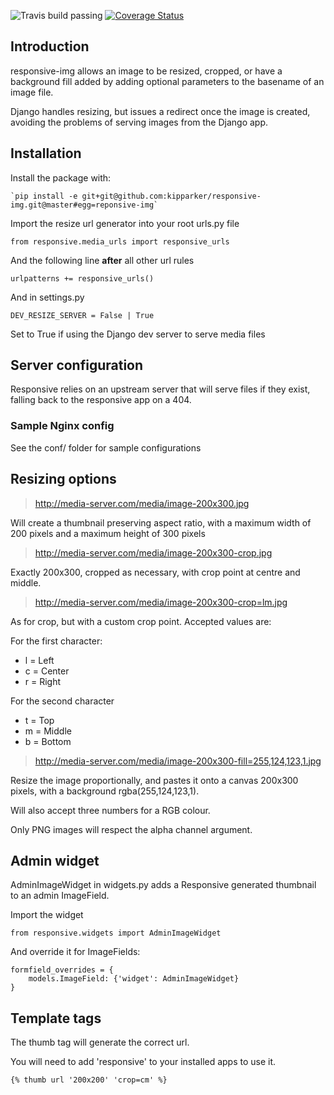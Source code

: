 ![Travis build passing](https://travis-ci.org/kipparker/responsive-img.svg?branch=develop)
[![Coverage Status](https://coveralls.io/repos/kipparker/responsive-img/badge.svg?branch=develop)](https://coveralls.io/r/kipparker/responsive-img?branch=develop)

## Introduction

responsive-img allows an image to be resized, cropped, or have a background fill
added by adding optional parameters to the basename of an image file.

Django handles resizing, but issues a redirect once the image is created,
avoiding the problems of serving images from the Django app.


## Installation

Install the package with:

    `pip install -e git+git@github.com:kipparker/responsive-img.git@master#egg=reponsive-img`

Import the resize url generator into your root urls.py file

    from responsive.media_urls import responsive_urls

And the following line **after** all other url rules

    urlpatterns += responsive_urls()

And in settings.py

    DEV_RESIZE_SERVER = False | True

Set to True if using the Django dev server to serve media files

## Server configuration

Responsive relies on an upstream server that will serve files if they exist,
falling back to the responsive app on a 404.

### Sample Nginx config

See the conf/ folder for sample configurations

## Resizing options

>  http://media-server.com/media/image-200x300.jpg

Will create a thumbnail preserving aspect ratio, with a maximum width of 200
pixels and a maximum height of 300 pixels

>  http://media-server.com/media/image-200x300-crop.jpg

Exactly 200x300, cropped as necessary, with crop point at centre and middle.

>  http://media-server.com/media/image-200x300-crop=lm.jpg

As for crop, but with a custom crop point. Accepted values are:

For the first character:

- l = Left
- c = Center
- r = Right

For the second character

- t = Top
- m = Middle
- b = Bottom

>  http://media-server.com/media/image-200x300-fill=255,124,123,1.jpg

Resize the image proportionally, and pastes it onto a canvas 200x300 pixels,
with a background rgba(255,124,123,1).

Will also accept three numbers for a RGB colour.

Only PNG images will respect the alpha channel argument.

## Admin widget

AdminImageWidget in widgets.py adds a Responsive generated thumbnail to an admin
ImageField.

Import the widget

    from responsive.widgets import AdminImageWidget

And override it for ImageFields:

    formfield_overrides = {
        models.ImageField: {'widget': AdminImageWidget}
    }


## Template tags

The thumb tag will generate the correct url.

You will need to add 'responsive' to your installed apps to use it.

    {% thumb url '200x200' 'crop=cm' %}
